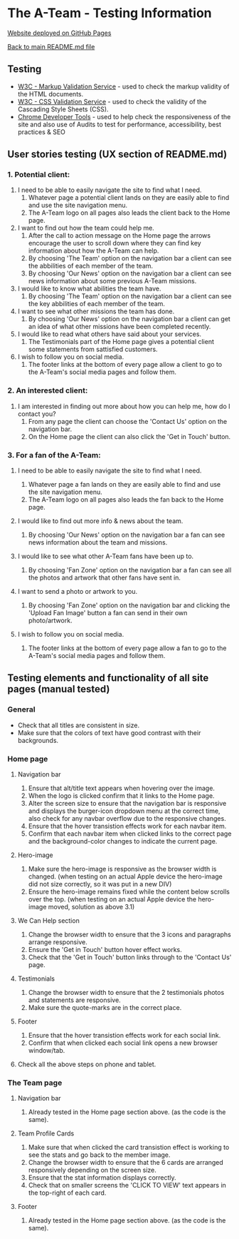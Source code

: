 # The A-Team - Testing Information

[Website deployed on GitHub Pages](https://devtoguk.github.io/milestone-1-THE-A-TEAM/index.html)  

[Back to main README.md file](/README.md)

## Testing
- [W3C - Markup Validation Service](https://validator.w3.org/) - used to check the markup validity of the HTML documents.
- [W3C - CSS Validation Service](https://jigsaw.w3.org/css-validator/) - used to check the validity of the Cascading Style Sheets (CSS).
- [Chrome Developer Tools](https://developers.google.com/web/tools/chrome-devtools) - used to help check the responsiveness of the site and also use of Audits to test for performance, accessibility, best practices & SEO

## User stories testing (UX section of README.md)

### 1. Potential client:
1. I need to be able to easily navigate the site to find what I need.
    1. Whatever page a potential client lands on they are easily able to find and use the site navigation menu.
    2. The A-Team logo on all pages also leads the client back to the Home page.
2. I want to find out how the team could help me.
    1. After the call to action message on the Home page the arrows encourage the user to scroll down where they can find key information about how the A-Team can help.
    2. By choosing 'The Team' option on the navigation bar a client can see the abbilities of each member of the team.
    3. By choosing 'Our News' option on the navigation bar a client can see news information about some previous A-Team missions.
3. I would like to know what abilities the team have.
    1. By choosing 'The Team' option on the navigation bar a client can see the key abbilities of each member of the team.
4. I want to see what other missions the team has done.
    1. By choosing 'Our News' option on the navigation bar a client can get an idea of what other missions have been completed recently.
5. I would like to read what others have said about your services.
    1. The Testimonials part of the Home page gives a potential client some statements from sattisfied customers.
6. I wish to follow you on social media.
    1. The footer links at the bottom of every page allow a client to go to the A-Team's social media pages and follow them.

### 2. An interested client:
1. I am interested in finding out more about how you can help me, how do I contact you?
    1. From any page the client can choose the 'Contact Us' option on the navigation bar.
    2. On the Home page the client can also click the 'Get in Touch' button.

### 3. For a fan of the A-Team:
1. I need to be able to easily navigate the site to find what I need. 

    1. Whatever page a fan lands on they are easily able to find and use the site navigation menu.
    2. The A-Team logo on all pages also leads the fan back to the Home page. 

2. I would like to find out more info & news about the team. 

    1. By choosing 'Our News' option on the navigation bar a fan can see news information about the team and missions. 

3. I would like to see what other A-Team fans have been up to. 

    1. By choosing 'Fan Zone' option on the navigation bar a fan can see all the photos and artwork that other fans have sent in. 

4. I want to send a photo or artwork to you. 

    1. By choosing 'Fan Zone' option on the navigation bar and clicking the 'Upload Fan Image' button a fan can send in their own 
    photo/artwork. 

5. I wish to follow you on social media. 

    1. The footer links at the bottom of every page allow a fan to go to the A-Team's social media pages and follow them.

## Testing elements and functionality of all site pages (manual tested)

### General

- Check that all titles are consistent in size.
- Make sure that the colors of text have good contrast with their backgrounds.

### Home page 

1. Navigation bar 

    1. Ensure that alt/title text appears when hovering over the image.
    2. When the logo is clicked confirm that it links to the Home page.
    3. Alter the screen size to ensure that the navigation bar is responsive and displays the burger-icon dropdown menu at the 
    correct time, also check for any navbar overflow due to the responsive changes.
    4. Ensure that the hover transistion effects work for each navbar item.
    5. Confirm that each navbar item when clicked links to the correct page and the background-color changes to indicate the 
    current page. 

2. Hero-image 

    1. Make sure the hero-image is responsive as the browser width is changed.
    (when testing on an actual Apple device the hero-image did not size correctly, so it was put in a new DIV)
    2. Ensure the hero-image remains fixed while the content below scrolls over the top.
    (when testing on an actual Apple device the hero-image moved, solution as above 3.1) 

3. We Can Help section 

    1. Change the browser width to ensure that the 3 icons and paragraphs arrange responsive.
    2. Ensure the 'Get in Touch' button hover effect works. 
    3. Check that the 'Get in Touch' button links through to the 'Contact Us' page. 

4. Testimonials 

    1. Change the browser width to ensure that the 2 testimonials photos and statements are responsive. 
    2. Make sure the quote-marks are in the correct place.

5. Footer 

    1. Ensure that the hover transistion effects work for each social link.
    2. Confirm that when clicked each social link opens a new browser window/tab. 

6. Check all the above steps on phone and tablet. 

### The Team page 

1. Navigation bar 

    1. Already tested in the Home page section above. (as the code is the same). 

2. Team Profile Cards 
    1. Make sure that when clicked the card transistion effect is working to see the stats and go back to the member image.
    2. Change the browser width to ensure that the 6 cards are arranged responsively depending on the screen size.
    3. Ensure that the stat information displays correctly.
    4. Check that on smaller screens the 'CLICK TO VIEW' text appears in the top-right of each card.

5. Footer 
    1. Already tested in the Home page section above. (as the code is the same). 


